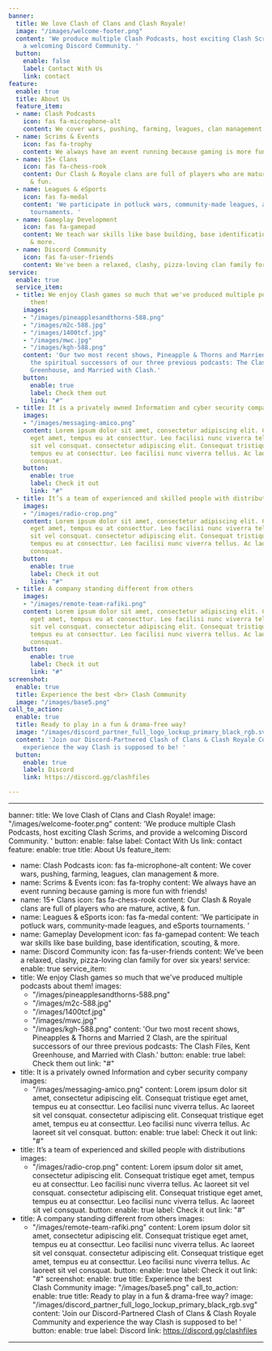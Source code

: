 ```yaml
---
banner:
  title: We love Clash of Clans and Clash Royale!
  image: "/images/welcome-footer.png"
  content: 'We produce multiple Clash Podcasts, host exciting Clash Scrims, and provide
    a welcoming Discord Community. '
  button:
    enable: false
    label: Contact With Us
    link: contact
feature:
  enable: true
  title: About Us
  feature_item:
  - name: Clash Podcasts
    icon: fas fa-microphone-alt
    content: We cover wars, pushing, farming, leagues, clan management & more.
  - name: Scrims & Events
    icon: fas fa-trophy
    content: We always have an event running because gaming is more fun with friends!
  - name: 15+ Clans
    icon: fas fa-chess-rook
    content: Our Clash & Royale clans are full of players who are mature, active,
      & fun.
  - name: Leagues & eSports
    icon: fas fa-medal
    content: 'We participate in potluck wars, community-made leagues, and eSports
      tournaments. '
  - name: Gameplay Development
    icon: fas fa-gamepad
    content: We teach war skills like base building, base identification, scouting,
      & more.
  - name: Discord Community
    icon: fas fa-user-friends
    content: We've been a relaxed, clashy, pizza-loving clan family for over six years!
service:
  enable: true
  service_item:
  - title: We enjoy Clash games so much that we've produced multiple podcasts about
      them!
    images:
    - "/images/pineapplesandthorns-588.png"
    - "/images/m2c-588.jpg"
    - "/images/1400tcf.jpg"
    - "/images/mwc.jpg"
    - "/images/kgh-588.png"
    content: 'Our two most recent shows, Pineapple & Thorns and Married 2 Clash, are
      the spiritual successors of our three previous podcasts: The Clash Files, Kent
      Greenhouse, and Married with Clash.'
    button:
      enable: true
      label: Check them out
      link: "#"
  - title: It is a privately owned Information and cyber security company
    images:
    - "/images/messaging-amico.png"
    content: Lorem ipsum dolor sit amet, consectetur adipiscing elit. Consequat tristique
      eget amet, tempus eu at consecttur. Leo facilisi nunc viverra tellus. Ac laoreet
      sit vel consquat. consectetur adipiscing elit. Consequat tristique eget amet,
      tempus eu at consecttur. Leo facilisi nunc viverra tellus. Ac laoreet sit vel
      consquat.
    button:
      enable: true
      label: Check it out
      link: "#"
  - title: It’s a team of experienced and skilled people with distributions
    images:
    - "/images/radio-crop.png"
    content: Lorem ipsum dolor sit amet, consectetur adipiscing elit. Consequat tristique
      eget amet, tempus eu at consecttur. Leo facilisi nunc viverra tellus. Ac laoreet
      sit vel consquat. consectetur adipiscing elit. Consequat tristique eget amet,
      tempus eu at consecttur. Leo facilisi nunc viverra tellus. Ac laoreet sit vel
      consquat.
    button:
      enable: true
      label: Check it out
      link: "#"
  - title: A company standing different from others
    images:
    - "/images/remote-team-rafiki.png"
    content: Lorem ipsum dolor sit amet, consectetur adipiscing elit. Consequat tristique
      eget amet, tempus eu at consecttur. Leo facilisi nunc viverra tellus. Ac laoreet
      sit vel consquat. consectetur adipiscing elit. Consequat tristique eget amet,
      tempus eu at consecttur. Leo facilisi nunc viverra tellus. Ac laoreet sit vel
      consquat.
    button:
      enable: true
      label: Check it out
      link: "#"
screenshot:
  enable: true
  title: Experience the best <br> Clash Community
  image: "/images/base5.png"
call_to_action:
  enable: true
  title: Ready to play in a fun & drama-free way?
  image: "/images/discord_partner_full_logo_lockup_primary_black_rgb.svg"
  content: 'Join our Discord-Partnered Clash of Clans & Clash Royale Community and
    experience the way Clash is supposed to be! '
  button:
    enable: true
    label: Discord
    link: https://discord.gg/clashfiles

---
```

***

banner:
title: We love Clash of Clans and Clash Royale!
image: "/images/welcome-footer.png"
content: 'We produce multiple Clash Podcasts, host exciting Clash Scrims, and provide
a welcoming Discord Community. '
button:
enable: false
label: Contact With Us
link: contact
feature:
enable: true
title: About Us
feature_item:

* name: Clash Podcasts
  icon: fas fa-microphone-alt
  content: We cover wars, pushing, farming, leagues, clan management & more.
* name: Scrims & Events
  icon: fas fa-trophy
  content: We always have an event running because gaming is more fun with friends!
* name: 15+ Clans
  icon: fas fa-chess-rook
  content: Our Clash & Royale clans are full of players who are mature, active,
  & fun.
* name: Leagues & eSports
  icon: fas fa-medal
  content: 'We participate in potluck wars, community-made leagues, and eSports
  tournaments. '
* name: Gameplay Development
  icon: fas fa-gamepad
  content: We teach war skills like base building, base identification, scouting,
  & more.
* name: Discord Community
  icon: fas fa-user-friends
  content: We've been a relaxed, clashy, pizza-loving clan family for over six years!
  service:
  enable: true
  service_item:
* title: We enjoy Clash games so much that we've produced multiple podcasts about
  them!
  images:
  * "/images/pineapplesandthorns-588.png"
  * "/images/m2c-588.jpg"
  * "/images/1400tcf.jpg"
  * "/images/mwc.jpg"
  * "/images/kgh-588.png" content: 'Our two most recent shows, Pineapples & Thorns and Married 2 Clash, are the spiritual successors of our three previous podcasts: The Clash Files, Kent Greenhouse, and Married with Clash.' button: enable: true label: Check them out link: "#"
* title: It is a privately owned Information and cyber security company
  images:
  * "/images/messaging-amico.png"
    content: Lorem ipsum dolor sit amet, consectetur adipiscing elit. Consequat tristique
    eget amet, tempus eu at consecttur. Leo facilisi nunc viverra tellus. Ac laoreet
    sit vel consquat. consectetur adipiscing elit. Consequat tristique eget amet,
    tempus eu at consecttur. Leo facilisi nunc viverra tellus. Ac laoreet sit vel
    consquat.
    button:
    enable: true
    label: Check it out
    link: "#"
* title: It’s a team of experienced and skilled people with distributions
  images:
  * "/images/radio-crop.png"
    content: Lorem ipsum dolor sit amet, consectetur adipiscing elit. Consequat tristique
    eget amet, tempus eu at consecttur. Leo facilisi nunc viverra tellus. Ac laoreet
    sit vel consquat. consectetur adipiscing elit. Consequat tristique eget amet,
    tempus eu at consecttur. Leo facilisi nunc viverra tellus. Ac laoreet sit vel
    consquat.
    button:
    enable: true
    label: Check it out
    link: "#"
* title: A company standing different from others
  images:
  * "/images/remote-team-rafiki.png"
    content: Lorem ipsum dolor sit amet, consectetur adipiscing elit. Consequat tristique
    eget amet, tempus eu at consecttur. Leo facilisi nunc viverra tellus. Ac laoreet
    sit vel consquat. consectetur adipiscing elit. Consequat tristique eget amet,
    tempus eu at consecttur. Leo facilisi nunc viverra tellus. Ac laoreet sit vel
    consquat.
    button:
    enable: true
    label: Check it out
    link: "#"
    screenshot:
    enable: true
    title: Experience the best <br> Clash Community
    image: "/images/base5.png"
    call_to_action:
    enable: true
    title: Ready to play in a fun & drama-free way?
    image: "/images/discord_partner_full_logo_lockup_primary_black_rgb.svg"
    content: 'Join our Discord-Partnered Clash of Clans & Clash Royale Community and
    experience the way Clash is supposed to be! '
    button:
    enable: true
    label: Discord
    link: https://discord.gg/clashfiles

***
